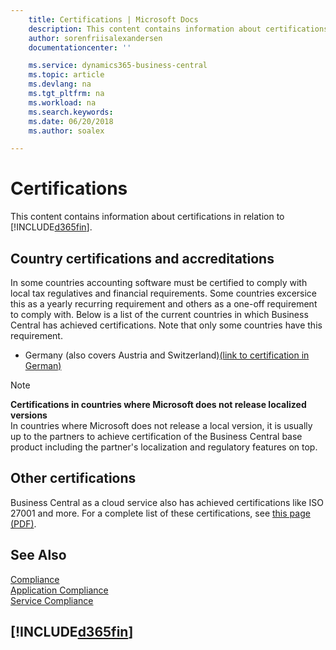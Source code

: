 ```yaml
---
    title: Certifications | Microsoft Docs
    description: This content contains information about certifications in relation to Business Central.
    author: sorenfriisalexandersen
    documentationcenter: ''

    ms.service: dynamics365-business-central
    ms.topic: article
    ms.devlang: na
    ms.tgt_pltfrm: na
    ms.workload: na
    ms.search.keywords:
    ms.date: 06/20/2018
    ms.author: soalex

---
```

# Certifications  
This content contains information about certifications in relation to [!INCLUDE[d365fin](../includes/d365fin_md.md)].  

## Country certifications and accreditations
In some countries accounting software must be certified to comply with local tax regulatives and financial requirements. Some countries excersice this as a yearly recurring requirement and others as a one-off requirement to comply with. Below is a list of the current countries in which Business Central has achieved certifications. Note that only some countries have this requirement.  
- Germany (also covers Austria and Switzerland)[(link to certification in German)](https://www.bdo.de/de-de/themen/softwarebescheinungen/bdo/microsoft-dynamics-365-business-central)

> [!NOTE]  
>  **Certifications in countries where Microsoft does not release localized versions**  
> In countries where Microsoft does not release a local version, it is usually up to the partners to achieve certification of the Business Central base product including the partner's localization and regulatory features on top.

## Other certifications  
Business Central as a cloud service also has achieved certifications like ISO 27001 and more. For a complete list of these certifications, see [this page (PDF)](https://aka.ms/d365-compliance-list).

## See Also  
[Compliance](compliance-overview.md)  
[Application Compliance](compliance-application-compliance.md)  
[Service Compliance](compliance-service-compliance.md)  

 ## [!INCLUDE[d365fin](../includes/free_trial_md.md)]  
 
